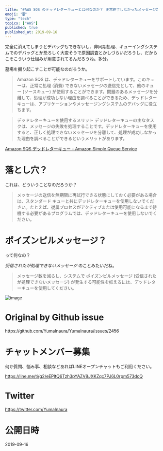 ```yaml
---
title: "#AWS SQS のデッドレターキューとは何なのか？ 正常終了しなかったメッセージたちの墓場みたいなものらしい。"
emoji: "🖥"
type: "tech"
topics: ["AWS"]
published: true
published_at: 2019-09-16
---
```


完全に消えてしまうとデバッグもできないし、非同期処理、キューイングシステムでのデバッグとか恐ろしく大変そうで原因調査とかしづらいだろうし、だからこそこういう仕組みが用意されてるんだろうね。多分。

墓場を掘り起こすことが可能なのだろうか。

>Amazon SQS は、デッドレターキューをサポートしています。このキューは、正常に処理 (消費) できないメッセージの送信先として、他のキュー (ソースキュー) が使用することができます。問題のあるメッセージを分離して、処理が成功しない理由を調べることができるため、デッドレターキューは、アプリケーションやメッセージングシステムのデバッグに役立ちます。

>デッドレターキューを使用するメリット
>デッドレターキューの主なタスクは、メッセージの失敗を処理することです。デッドレターキューを使用すると、正しく処理できないメッセージを分離して、処理が成功しなかった理由を調べることができるというメリットがあります。

[Amazon SQS デッドレターキュー - Amazon Simple Queue Service](https://docs.aws.amazon.com/ja_jp/AWSSimpleQueueService/latest/SQSDeveloperGuide/sqs-dead-letter-queues.html)

# 落とし穴？

これは、どういうことなのだろうか？

>メッセージの送信を無期限に再試行できる状態にしておく必要がある場合は、スタンダード キューと共にデッドレターキューを使用しないでください。たとえば、従属プロセスがアクティブまたは使用可能になるまで待機する必要があるプログラムでは、デッドレターキューを使用しないでください。

# ポイズンピルメッセージ？

って何なの？

*受信されたが処理できないメッセージ* のことみたいだね。

>メッセージ数を減らし、システムで ポイズンピルメッセージ (受信されたが処理できないメッセージ) が発生する可能性を抑えるには、デッドレターキューを使用してください。

![image](https://user-images.githubusercontent.com/13635059/64943037-973be880-d8a5-11e9-84d8-c79b3677b240.png)


# Original by Github issue

https://github.com/YumaInaura/YumaInaura/issues/2456








<!-- Update From Qiita API -->

# チャットメンバー募集


何か質問、悩み事、相談などあればLINEオープンチャットもご利用ください。

https://line.me/ti/g2/eEPltQ6Tzh3pYAZV8JXKZqc7PJ6L0rpm573dcQ





# Twitter


https://twitter.com/YumaInaura


<!-- Update From Qiita API -->



# 公開日時

2019-09-16
